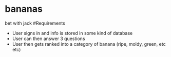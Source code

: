 # bananas
bet with jack
#Requirements
* User signs in and info is stored in some kind of database
* User can then answer 3 questions
* User then gets ranked into a category of banana (ripe, moldy, green, etc etc)